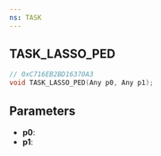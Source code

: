 ```yaml
---
ns: TASK
---
```

## TASK_LASSO_PED

```c
// 0xC716EB2BD16370A3
void TASK_LASSO_PED(Any p0, Any p1);
```

## Parameters
* **p0**:
* **p1**:

